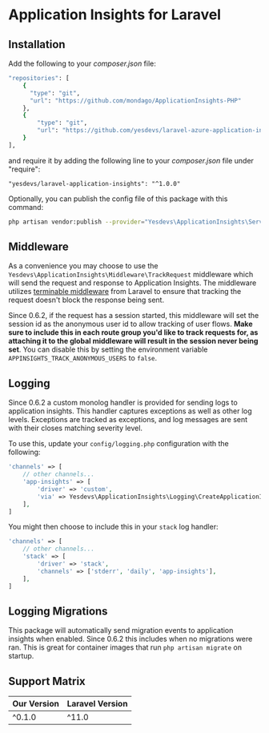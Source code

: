 # Application Insights for Laravel

## Installation

Add the following to your _composer.json_ file:

```bash
"repositories": [
    {
      "type": "git",
      "url": "https://github.com/mondago/ApplicationInsights-PHP"
    },
    {
        "type": "git",
        "url": "https://github.com/yesdevs/laravel-azure-application-insights"
    }
],
```

and require it by adding the following line to your _composer.json_ file under "require":

```
"yesdevs/laravel-application-insights": "^1.0.0"
```

Optionally, you can publish the config file of this package with this command:

```bash
php artisan vendor:publish --provider="Yesdevs\ApplicationInsights\ServiceProvider"
```

## Middleware

As a convenience you may choose to use the `Yesdevs\ApplicationInsights\Middleware\TrackRequest` middleware which will send the request and response to Application Insights.
The middleware utilizes [terminable middleware](https://laravel.com/docs/8.x/middleware#terminable-middleware) from Laravel to ensure that tracking the request doesn't block the response being sent.

Since 0.6.2, if the request has a session started, this middleware will set the session id as the anonymous user id to allow tracking of user flows.
**Make sure to include this in each route group you'd like to track requests for, as attaching it to the global middleware will result in the session never being set**.
You can disable this by setting the environment variable `APPINSIGHTS_TRACK_ANONYMOUS_USERS` to `false`.

## Logging

Since 0.6.2 a custom monolog handler is provided for sending logs to application insights.
This handler captures exceptions as well as other log levels.
Exceptions are tracked as exceptions, and log messages are sent with their closes matching severity level.

To use this, update your `config/logging.php` configuration with the following:

```php
'channels' => [
    // other channels...
    'app-insights' => [
        'driver' => 'custom',
        'via' => Yesdevs\ApplicationInsights\Logging\CreateApplicationInsightsLogger::class,
    ],
]
```

You might then choose to include this in your `stack` log handler:

```php
'channels' => [
    // other channels...
    'stack' => [
        'driver' => 'stack',
        'channels' => ['stderr', 'daily', 'app-insights'],
    ],
]
```

## Logging Migrations

This package will automatically send migration events to application insights when enabled.
Since 0.6.2 this includes when no migrations were ran. This is great for container images that run `php artisan migrate` on startup.

## Support Matrix

| Our Version | Laravel Version |
|-------------|-----------------|
| ^0.1.0      | ^11.0           |
